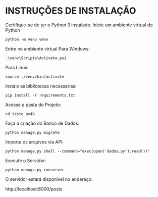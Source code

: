# INSTRUÇÕES DE INSTALAÇÃO

Certifique-se de ter o Python 3 instalado.
Inicie um ambiente virtual do Python

``` 
python -m venv venv
```

Entre no ambiente virtual
Para Windows:

``` 
.\venv\Scripts\Activate.ps1
```

Para Linux:

```
source ./venv/bin/activate
```

Instale as bibliotecas necessarias:

```
pip install -r requirements.txt
```

Acesse a pasta do Projeto: 

```
cd teste_ax4b
```

Faça a criação do Banco de Dados:

```
python manage.py migrate
```

Importe os arquivos via API:

```
python manage.py shell --command="exec(open('dados.py').read())"
```

Execute o Servidor:

```
python manage.py runserver 
```

O servidor estará disponivel no endereço:

http://localhost:8000/posts